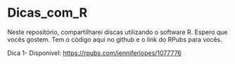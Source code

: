 # Dicas_com_R
Neste repositório, compartilharei discas utilizando o software R. Espero que vocês gostem. 
Tem o código aqui no github e o link do RPubs para vocês.

Dica 1- Disponível: https://rpubs.com/jenniferlopes/1077776
